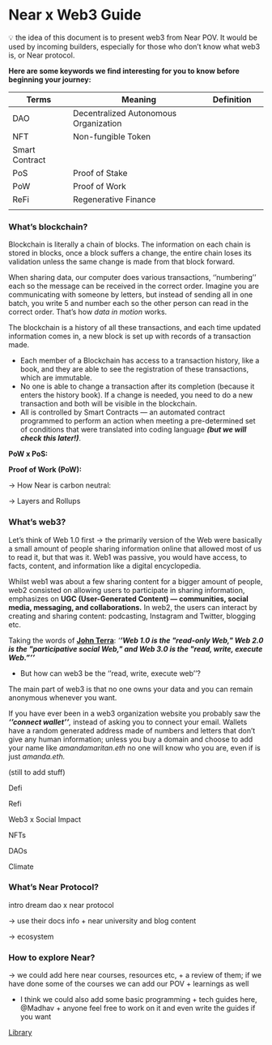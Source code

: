 # Near x Web3 Guide

<aside>
💡 the idea of this document is to present web3 from Near POV. It would be used by incoming builders, especially for those who don’t know what web3 is, or Near protocol.

</aside>

**Here are some keywords we find interesting for you to know before beginning your journey:**

| Terms | Meaning | Definition |  |
| --- | --- | --- | --- |
| DAO | Decentralized Autonomous Organization |  |  |
| NFT | Non-fungible Token |  |  |
| Smart Contract |  |  |  |
| PoS | Proof of Stake |  |  |
| PoW | Proof of Work |  |  |
| ReFi | Regenerative Finance |  |  |
|  |  |  |  |

### What’s blockchain?

Blockchain is literally a chain of blocks. The information on each chain is stored in blocks, once a block suffers a change, the entire chain loses its validation unless the same change is made from that block forward.

When sharing data, our computer does various transactions, ‘’numbering’’ each so the message can be received in the correct order. Imagine you are communicating with someone by letters, but instead of sending all in one batch, you write 5 and number each so the other person can read in the correct order. That’s how *data in motion* works.

The blockchain is a history of all these transactions, and each time updated information comes in, a new block is set up with records of a transaction made.

- Each member of a Blockchain has access to a transaction history, like a book, and they are able to see the registration of these transactions, which are immutable.
- No one is able to change a transaction after its completion (because it enters the history book). If a change is needed, you need to do a new transaction and both will be visible in the blockchain.
- All is controlled by Smart Contracts — an automated contract programmed to perform an action when meeting a pre-determined set of conditions that were translated into coding language ***(but we will check this later!)***.

 **PoW x PoS:**

**Proof of Work (PoW):** 

→ How Near is carbon neutral:

→ Layers and Rollups

### What’s web3?

Let’s think of Web 1.0 first → the primarily version of the Web were basically a small amount of people sharing information online that allowed most of us to read it, but that was it. Web1 was passive, you would have access, to facts, content, and information like a digital encyclopedia. 

Whilst web1 was about a few sharing content for a bigger amount of people, web2 consisted on allowing users to participate in sharing information, emphasizes on **UGC (User-Generated Content) — communities, social media, messaging, and collaborations.** In web2, the users can interact by creating and sharing content: podcasting, Instagram and Twitter, blogging etc.

Taking the words of **[John Terra](https://www.simplilearn.com/what-is-web-1-0-web-2-0-and-web-3-0-with-their-difference-article#what_is_web_10)**: *‘**’Web 1.0 is the "read-only Web," Web 2.0 is the "participative social Web," and Web 3.0 is the "read, write, execute Web.”’’***

- But how can web3 be the ‘’read, write, execute web’’?

The main part of web3 is that no one owns your data and you can remain anonymous whenever you want. 

If you have ever been in a web3 organization website you probably saw the ***‘’connect wallet’’**,* instead of asking you to connect your email. Wallets have a random generated address made of numbers and letters that don’t give any human information; unless you buy a domain and choose to add your name like *amandamaritan.eth* no one will know who you are, even if is just *amanda.eth.*

(still to add stuff)

Defi

Refi

Web3 x Social Impact

NFTs

DAOs

Climate

### What’s Near Protocol?

intro dream dao x near protocol

→ use their docs info + near university and blog content

→ ecosystem

### How to explore Near?

→ we could add here near courses, resources etc, + a review of them; if we have done some of the courses we can add our POV + learnings as well

- I think we could also add some basic programming + tech guides here, @Madhav + anyone feel free to work on it and even write the guides if you want

[Library ](Near%20x%20Web3%20Guide%20244d7075e61244429115db56e8ebf500/Library%20acf534d0ef15477e90ca18a0720530b9.csv)